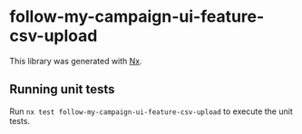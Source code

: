 # follow-my-campaign-ui-feature-csv-upload

This library was generated with [Nx](https://nx.dev).

## Running unit tests

Run `nx test follow-my-campaign-ui-feature-csv-upload` to execute the unit tests.
